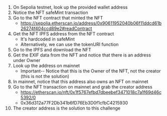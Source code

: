 1. On Sepolia testnet, look up the provided wallet address
2. Notice the NFT safeMint transaction
3. Go to the NFT contract that minted the NFT
   * https://sepolia.etherscan.io/address/0x90611952040b06f11ddcd61b26274f404ccd89e2#readContract
4. Get the NFT IPFS address from the NFT contract
   * It's hardcoded in safeMint
   * Alternatively, we can use the tokenURI function
5. Go to the IPFS and download the NFT
6. Get the EXIF data from the NFT and notice that there is an address under Owner
7. Look up the address on mainnet 
   * Important-- Notice that this is the Owner of the NFT, not the creator (this is not the solution)
9. In mainnet, notice that this address also owns an NFT on mainnet
10. Go to the NFT transaction on mainnet and grab the creator address
    * https://etherscan.io/nft/0x1f5767efbd7dbeebef3471018c7a1f69d46c5392/0
    * 0x36d312a77F2Db341b6fD76Eb3D0f1cfbC4215930
11. The creator address is the solution to this challenge
